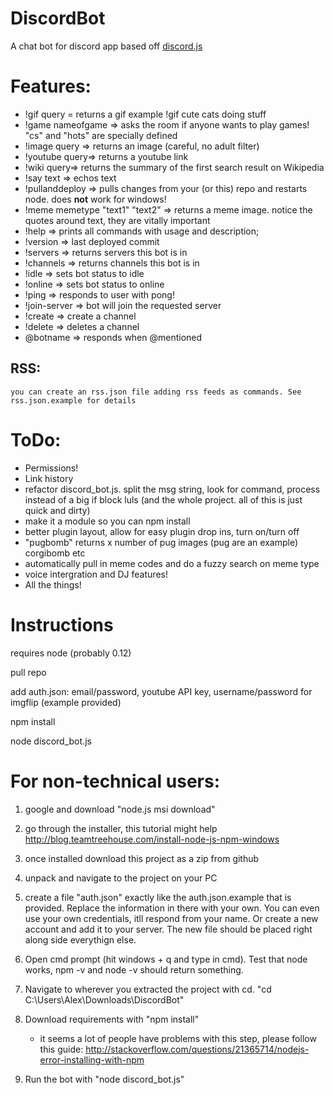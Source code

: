 # DiscordBot
A chat bot for discord app based off <a href="https://github.com/hydrabolt/discord.js/">discord.js</a>

# Features:
- !gif query = returns a gif example !gif cute cats doing stuff
- !game nameofgame => asks the room if anyone wants to play games! "cs" and "hots" are specially defined
- !image query => returns an image (careful, no adult filter)
- !youtube query=> returns a youtube link
- !wiki query=> returns the summary of the first search result on Wikipedia
- !say text => echos text
- !pullanddeploy => pulls changes from your (or this) repo and restarts node. does <strong>not</strong> work for windows!
- !meme memetype "text1" "text2" => returns a meme image. notice the quotes around text, they are vitally important
- !help => prints all commands with usage and description;
- !version => last deployed commit
- !servers => returns servers this bot is in
- !channels => returns channels this bot is in
- !idle => sets bot status to idle
- !online => sets bot status to online
- !ping => responds to user with pong!
- !join-server => bot will join the requested server
- !create => create a channel
- !delete => deletes a channel
- @botname => responds when @mentioned

## RSS:
    you can create an rss.json file adding rss feeds as commands. See rss.json.example for details

# ToDo:

- Permissions!
- Link history
- refactor discord_bot.js. split the msg string, look for command, process instead of a big if block luls (and the whole project. all of this is just quick and dirty)
- make it a module so you can npm install
- better plugin layout, allow for easy plugin drop ins, turn on/turn off
- "pugbomb" returns x number of pug images (pug are an example) corgibomb etc
- automatically pull in meme codes and do a fuzzy search on meme type
- voice intergration and DJ features!
- All the things!

# Instructions

requires node (probably 0.12)

pull repo

add auth.json: email/password, youtube API key, username/password for imgflip (example provided)

npm install

node discord_bot.js

# For non-technical users:

1) google and download "node.js msi download" 

2) go through the installer, this tutorial might help http://blog.teamtreehouse.com/install-node-js-npm-windows

3) once installed download this project as a zip from github

4) unpack and navigate to the project on your PC

5) create a file "auth.json" exactly like the auth.json.example that is provided. Replace the information in there with your own.  You can even use your own credentials, itll respond from your name. Or create a new account and add it to your server. The new file should be placed right along side everythign else.

6) Open cmd prompt (hit windows + q and type in cmd). Test that node works, npm -v and node -v should return something.

7) Navigate to wherever you extracted the project with cd. "cd C:\Users\Alex\Downloads\DiscordBot\"

8) Download requirements with "npm install" 
	- it seems a lot of people have problems with this step, please follow this guide: http://stackoverflow.com/questions/21365714/nodejs-error-installing-with-npm

9) Run the bot with "node discord_bot.js"
